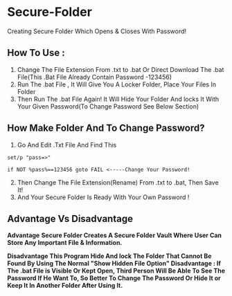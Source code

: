 # Secure-Folder
Creating Secure Folder Which Opens &amp; Closes With Password!

## How To Use : 
<ol>
  <li>Change The File Extension From .txt to .bat Or Direct Download The .bat File(This .Bat File Already Contain Password -123456)</li>
  <li>Run The .bat File , It Will Give You A Locker Folder, Place Your Files In Folder</li>
  <li>Then Run The .bat File Again! It Will Hide Your Folder And locks It With Your Given Password(To Change Password See Below Section)</li>
  </ol>

## How Make Folder And To Change Password?

1. Go And Edit .Txt File And Find This

```
set/p "pass=>"    

if NOT %pass%==123456 goto FAIL <-----Change Your Password!
```

2. Then Change The File Extension(Rename) From .txt to .bat, Then Save It! 
3. And Your Secure Folder Is Ready With Your Own Password !

## Advantage Vs Disadvantage

**Advantage**
<b>Secure Folder Creates A Secure Folder Vault Where User Can Store Any Important File & Information.</br>

**Disadvantage**
<b>This Program Hide And lock The Folder That Cannot Be Found By Using The Normal "Show Hidden File Option"</b>
<b>Disadvantage : If The .bat File is Visible Or Kept Open, Third Person Will Be Able To See The Password If He Want To, So Better To Change The Password Or Hide It or Keep It In Another Folder After Using It.</b>
